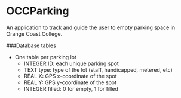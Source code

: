 # OCCParking
An application to track and guide the user to empty parking space in Orange Coast College.

###Database tables
* One table per parking lot
    * INTEGER ID: each unique parking spot
    * TEXT type: type of the lot (staff, handicapped, metered, etc)
    * REAL X: GPS x-coordinate of the spot
    * REAL Y: GPS y-coordinate of the spot
    * INTEGER filled: 0 for empty, 1 for filled 
